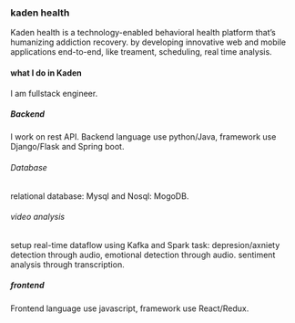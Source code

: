  ### kaden health
Kaden health is a technology-enabled behavioral health platform that’s humanizing addiction recovery. by developing innovative web and mobile applications end-to-end, like treament, scheduling, real time analysis.

 #### what I do in Kaden
 I am fullstack engineer. 
 ##### Backend
 I work on rest API. Backend language use python/Java, framework use Django/Flask and Spring boot.  
 
 ###### Database
 relational database: Mysql and Nosql: MogoDB.
 
 ###### video analysis
 setup real-time dataflow using Kafka and Spark
 task: depresion/axniety detection through audio, emotional detection through audio. sentiment analysis through transcription. 

 ##### frontend
 Frontend language use javascript, framework use React/Redux.    

